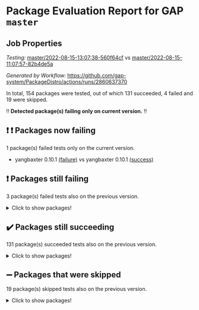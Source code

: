 # Package Evaluation Report for GAP `master`

## Job Properties

*Testing:* [master/2022-08-15-13:07:38-560f64cf](https://github.com/gap-system/PackageDistro/blob/data/reports/master/2022-08-15-13:07:38-560f64cf) vs [master/2022-08-15-11:07:57-82b4de5a](https://github.com/gap-system/PackageDistro/blob/data/reports/master/2022-08-15-11:07:57-82b4de5a)

*Generated by Workflow:* https://github.com/gap-system/PackageDistro/actions/runs/2860637370

In total, 154 packages were tested, out of which 131 succeeded, 4 failed and 19 were skipped.

:bangbang: **Detected package(s) failing only on current version.** :bangbang:

## :exclamation: :exclamation: Packages now failing

1 package(s) failed tests only on the current version.
- yangbaxter 0.10.1 [(failure)](https://github.com/gap-system/PackageDistro/runs/7838077148?check_suite_focus=true) vs yangbaxter 0.10.1 [(success)](https://github.com/gap-system/PackageDistro/runs/7836305817?check_suite_focus=true)

## :exclamation: Packages still failing

3 package(s) failed tests also on the previous version.
<details><summary>Click to show packages!</summary>

- francy 1.2.4 [(failure)](https://github.com/gap-system/PackageDistro/runs/7838067822?check_suite_focus=true)
- packagemanager 1.2 [(failure)](https://github.com/gap-system/PackageDistro/runs/7838072837?check_suite_focus=true)
- recog 1.3.2 [(failure)](https://github.com/gap-system/PackageDistro/runs/7838074193?check_suite_focus=true)
</details>

## :heavy_check_mark: Packages still succeeding

131 package(s) succeeded tests also on the previous version.
<details><summary>Click to show packages!</summary>

- ace 5.5 [(success)](https://github.com/gap-system/PackageDistro/runs/7838063796?check_suite_focus=true)
- aclib 1.3.2 [(success)](https://github.com/gap-system/PackageDistro/runs/7838063895?check_suite_focus=true)
- agt 0.2 [(success)](https://github.com/gap-system/PackageDistro/runs/7838063983?check_suite_focus=true)
- alnuth 3.2.1 [(success)](https://github.com/gap-system/PackageDistro/runs/7838064099?check_suite_focus=true)
- anupq 3.2.6 [(success)](https://github.com/gap-system/PackageDistro/runs/7838064196?check_suite_focus=true)
- atlasrep 2.1.4 [(success)](https://github.com/gap-system/PackageDistro/runs/7838064299?check_suite_focus=true)
- autodoc 2022.07.10 [(success)](https://github.com/gap-system/PackageDistro/runs/7838064402?check_suite_focus=true)
- automata 1.15 [(success)](https://github.com/gap-system/PackageDistro/runs/7838064474?check_suite_focus=true)
- automgrp 1.3.2 [(success)](https://github.com/gap-system/PackageDistro/runs/7838064562?check_suite_focus=true)
- autpgrp 1.11 [(success)](https://github.com/gap-system/PackageDistro/runs/7838064664?check_suite_focus=true)
- cap 2022.08-03 [(success)](https://github.com/gap-system/PackageDistro/runs/7838064767?check_suite_focus=true)
- caratinterface 2.3.4 [(success)](https://github.com/gap-system/PackageDistro/runs/7838064843?check_suite_focus=true)
- cddinterface 2022.08.11 [(success)](https://github.com/gap-system/PackageDistro/runs/7838064939?check_suite_focus=true)
- circle 1.6.5 [(success)](https://github.com/gap-system/PackageDistro/runs/7838065028?check_suite_focus=true)
- classicpres 1.22 [(success)](https://github.com/gap-system/PackageDistro/runs/7838065122?check_suite_focus=true)
- cohomolo 1.6.10 [(success)](https://github.com/gap-system/PackageDistro/runs/7838065241?check_suite_focus=true)
- congruence 1.2.4 [(success)](https://github.com/gap-system/PackageDistro/runs/7838065337?check_suite_focus=true)
- corelg 1.56 [(success)](https://github.com/gap-system/PackageDistro/runs/7838065431?check_suite_focus=true)
- crime 1.6 [(success)](https://github.com/gap-system/PackageDistro/runs/7838065520?check_suite_focus=true)
- crisp 1.4.5 [(success)](https://github.com/gap-system/PackageDistro/runs/7838065618?check_suite_focus=true)
- crypting 0.10 [(success)](https://github.com/gap-system/PackageDistro/runs/7838065710?check_suite_focus=true)
- cryst 4.1.25 [(success)](https://github.com/gap-system/PackageDistro/runs/7838065837?check_suite_focus=true)
- crystcat 1.1.10 [(success)](https://github.com/gap-system/PackageDistro/runs/7838065938?check_suite_focus=true)
- ctbllib 1.3.4 [(success)](https://github.com/gap-system/PackageDistro/runs/7838066014?check_suite_focus=true)
- cubefree 1.19 [(success)](https://github.com/gap-system/PackageDistro/runs/7838066100?check_suite_focus=true)
- curlinterface 2.2.3 [(success)](https://github.com/gap-system/PackageDistro/runs/7838066185?check_suite_focus=true)
- cvec 2.7.6 [(success)](https://github.com/gap-system/PackageDistro/runs/7838066280?check_suite_focus=true)
- datastructures 0.2.7 [(success)](https://github.com/gap-system/PackageDistro/runs/7838066364?check_suite_focus=true)
- deepthought 1.0.5 [(success)](https://github.com/gap-system/PackageDistro/runs/7838066440?check_suite_focus=true)
- design 1.7 [(success)](https://github.com/gap-system/PackageDistro/runs/7838066515?check_suite_focus=true)
- difsets 2.3.1 [(success)](https://github.com/gap-system/PackageDistro/runs/7838066597?check_suite_focus=true)
- digraphs 1.5.3 [(success)](https://github.com/gap-system/PackageDistro/runs/7838066687?check_suite_focus=true)
- edim 1.3.5 [(success)](https://github.com/gap-system/PackageDistro/runs/7838066773?check_suite_focus=true)
- example 4.3.2 [(success)](https://github.com/gap-system/PackageDistro/runs/7838066846?check_suite_focus=true)
- factint 1.6.3 [(success)](https://github.com/gap-system/PackageDistro/runs/7838066926?check_suite_focus=true)
- ferret 1.0.8 [(success)](https://github.com/gap-system/PackageDistro/runs/7838067012?check_suite_focus=true)
- fga 1.4.0 [(success)](https://github.com/gap-system/PackageDistro/runs/7838067167?check_suite_focus=true)
- fining 1.5 [(success)](https://github.com/gap-system/PackageDistro/runs/7838067271?check_suite_focus=true)
- float 1.0.3 [(success)](https://github.com/gap-system/PackageDistro/runs/7838067351?check_suite_focus=true)
- format 1.4.3 [(success)](https://github.com/gap-system/PackageDistro/runs/7838067441?check_suite_focus=true)
- forms 1.2.8 [(success)](https://github.com/gap-system/PackageDistro/runs/7838067551?check_suite_focus=true)
- fplsa 1.2.5 [(success)](https://github.com/gap-system/PackageDistro/runs/7838067651?check_suite_focus=true)
- fr 2.4.10 [(success)](https://github.com/gap-system/PackageDistro/runs/7838067754?check_suite_focus=true)
- fwtree 1.3 [(success)](https://github.com/gap-system/PackageDistro/runs/7838067921?check_suite_focus=true)
- gbnp 1.0.5 [(success)](https://github.com/gap-system/PackageDistro/runs/7838067994?check_suite_focus=true)
- generalizedmorphismsforcap 2022.05-01 [(success)](https://github.com/gap-system/PackageDistro/runs/7838068066?check_suite_focus=true)
- genss 1.6.7 [(success)](https://github.com/gap-system/PackageDistro/runs/7838068142?check_suite_focus=true)
- gradedringforhomalg 2022.07-01 [(success)](https://github.com/gap-system/PackageDistro/runs/7838068233?check_suite_focus=true)
- grape 4.8.5 [(success)](https://github.com/gap-system/PackageDistro/runs/7838068303?check_suite_focus=true)
- groupoids 1.71 [(success)](https://github.com/gap-system/PackageDistro/runs/7838068387?check_suite_focus=true)
- grpconst 2.6.2 [(success)](https://github.com/gap-system/PackageDistro/runs/7838068471?check_suite_focus=true)
- guarana 0.96.3 [(success)](https://github.com/gap-system/PackageDistro/runs/7838068587?check_suite_focus=true)
- guava 3.16 [(success)](https://github.com/gap-system/PackageDistro/runs/7838068652?check_suite_focus=true)
- hap 1.47 [(success)](https://github.com/gap-system/PackageDistro/runs/7838068739?check_suite_focus=true)
- hapcryst 0.1.15 [(success)](https://github.com/gap-system/PackageDistro/runs/7838068822?check_suite_focus=true)
- hecke 1.5.3 [(success)](https://github.com/gap-system/PackageDistro/runs/7838068899?check_suite_focus=true)
- help 3.5 [(success)](https://github.com/gap-system/PackageDistro/runs/7838069005?check_suite_focus=true)
- idrel 2.44 [(success)](https://github.com/gap-system/PackageDistro/runs/7838069138?check_suite_focus=true)
- images 1.3.1 [(success)](https://github.com/gap-system/PackageDistro/runs/7838069288?check_suite_focus=true)
- intpic 0.3.0 [(success)](https://github.com/gap-system/PackageDistro/runs/7838069441?check_suite_focus=true)
- io 4.7.2 [(success)](https://github.com/gap-system/PackageDistro/runs/7838069636?check_suite_focus=true)
- irredsol 1.4.3 [(success)](https://github.com/gap-system/PackageDistro/runs/7838069807?check_suite_focus=true)
- json 2.1.0 [(success)](https://github.com/gap-system/PackageDistro/runs/7838069926?check_suite_focus=true)
- jupyterkernel 1.4.1 [(success)](https://github.com/gap-system/PackageDistro/runs/7838070026?check_suite_focus=true)
- jupyterviz 1.5.1 [(success)](https://github.com/gap-system/PackageDistro/runs/7838070109?check_suite_focus=true)
- kan 1.34 [(success)](https://github.com/gap-system/PackageDistro/runs/7838070215?check_suite_focus=true)
- kbmag 1.5.9 [(success)](https://github.com/gap-system/PackageDistro/runs/7838070337?check_suite_focus=true)
- laguna 3.9.5 [(success)](https://github.com/gap-system/PackageDistro/runs/7838070446?check_suite_focus=true)
- liealgdb 2.2.1 [(success)](https://github.com/gap-system/PackageDistro/runs/7838070546?check_suite_focus=true)
- liepring 2.7 [(success)](https://github.com/gap-system/PackageDistro/runs/7838070648?check_suite_focus=true)
- liering 2.4.2 [(success)](https://github.com/gap-system/PackageDistro/runs/7838070757?check_suite_focus=true)
- linearalgebraforcap 2022.08-02 [(success)](https://github.com/gap-system/PackageDistro/runs/7838070858?check_suite_focus=true)
- loops 3.4.2 [(success)](https://github.com/gap-system/PackageDistro/runs/7838070967?check_suite_focus=true)
- lpres 1.0.3 [(success)](https://github.com/gap-system/PackageDistro/runs/7838071059?check_suite_focus=true)
- majoranaalgebras 1.4 [(success)](https://github.com/gap-system/PackageDistro/runs/7838071144?check_suite_focus=true)
- mapclass 1.4.5 [(success)](https://github.com/gap-system/PackageDistro/runs/7838071251?check_suite_focus=true)
- matgrp 0.64 [(success)](https://github.com/gap-system/PackageDistro/runs/7838071379?check_suite_focus=true)
- modisom 2.5.3 [(success)](https://github.com/gap-system/PackageDistro/runs/7838071510?check_suite_focus=true)
- modulepresentationsforcap 2022.08-02 [(success)](https://github.com/gap-system/PackageDistro/runs/7838071648?check_suite_focus=true)
- monoidalcategories 2022.08-02 [(success)](https://github.com/gap-system/PackageDistro/runs/7838071778?check_suite_focus=true)
- nconvex 2020.11-04 [(success)](https://github.com/gap-system/PackageDistro/runs/7838071878?check_suite_focus=true)
- nilmat 1.4.2 [(success)](https://github.com/gap-system/PackageDistro/runs/7838072031?check_suite_focus=true)
- nock 1.5 [(success)](https://github.com/gap-system/PackageDistro/runs/7838072117?check_suite_focus=true)
- normalizinterface 1.3.4 [(success)](https://github.com/gap-system/PackageDistro/runs/7838072204?check_suite_focus=true)
- nq 2.5.8 [(success)](https://github.com/gap-system/PackageDistro/runs/7838072328?check_suite_focus=true)
- numericalsgps 1.3.1 [(success)](https://github.com/gap-system/PackageDistro/runs/7838072474?check_suite_focus=true)
- openmath 11.5.1 [(success)](https://github.com/gap-system/PackageDistro/runs/7838072587?check_suite_focus=true)
- orb 4.8.5 [(success)](https://github.com/gap-system/PackageDistro/runs/7838072714?check_suite_focus=true)
- patternclass 2.4.2 [(success)](https://github.com/gap-system/PackageDistro/runs/7838072947?check_suite_focus=true)
- permut 2.0.4 [(success)](https://github.com/gap-system/PackageDistro/runs/7838073041?check_suite_focus=true)
- polenta 1.3.10 [(success)](https://github.com/gap-system/PackageDistro/runs/7838073152?check_suite_focus=true)
- polymaking 0.8.6 [(success)](https://github.com/gap-system/PackageDistro/runs/7838073254?check_suite_focus=true)
- primgrp 3.4.2 [(success)](https://github.com/gap-system/PackageDistro/runs/7838073363?check_suite_focus=true)
- profiling 2.5.0 [(success)](https://github.com/gap-system/PackageDistro/runs/7838073466?check_suite_focus=true)
- qpa 1.34 [(success)](https://github.com/gap-system/PackageDistro/runs/7838073602?check_suite_focus=true)
- quagroup 1.8.3 [(success)](https://github.com/gap-system/PackageDistro/runs/7838073796?check_suite_focus=true)
- radiroot 2.9 [(success)](https://github.com/gap-system/PackageDistro/runs/7838073890?check_suite_focus=true)
- rcwa 4.7.0 [(success)](https://github.com/gap-system/PackageDistro/runs/7838074012?check_suite_focus=true)
- rds 1.8 [(success)](https://github.com/gap-system/PackageDistro/runs/7838074103?check_suite_focus=true)
- repndecomp 1.2.1 [(success)](https://github.com/gap-system/PackageDistro/runs/7838074293?check_suite_focus=true)
- repsn 3.1.0 [(success)](https://github.com/gap-system/PackageDistro/runs/7838074397?check_suite_focus=true)
- resclasses 4.7.3 [(success)](https://github.com/gap-system/PackageDistro/runs/7838074515?check_suite_focus=true)
- scscp 2.3.1 [(success)](https://github.com/gap-system/PackageDistro/runs/7838074649?check_suite_focus=true)
- semigroups 5.0.2 [(success)](https://github.com/gap-system/PackageDistro/runs/7838074810?check_suite_focus=true)
- sglppow 2.2 [(success)](https://github.com/gap-system/PackageDistro/runs/7838074913?check_suite_focus=true)
- sgpviz 0.999.5 [(success)](https://github.com/gap-system/PackageDistro/runs/7838075017?check_suite_focus=true)
- simpcomp 2.1.14 [(success)](https://github.com/gap-system/PackageDistro/runs/7838075105?check_suite_focus=true)
- singular 2020.12.18 [(success)](https://github.com/gap-system/PackageDistro/runs/7838075185?check_suite_focus=true)
- sla 1.5.3 [(success)](https://github.com/gap-system/PackageDistro/runs/7838075288?check_suite_focus=true)
- smallgrp 1.5 [(success)](https://github.com/gap-system/PackageDistro/runs/7838075385?check_suite_focus=true)
- smallsemi 0.6.13 [(success)](https://github.com/gap-system/PackageDistro/runs/7838075461?check_suite_focus=true)
- sonata 2.9.4 [(success)](https://github.com/gap-system/PackageDistro/runs/7838075534?check_suite_focus=true)
- sophus 1.27 [(success)](https://github.com/gap-system/PackageDistro/runs/7838075608?check_suite_focus=true)
- spinsym 1.5.2 [(success)](https://github.com/gap-system/PackageDistro/runs/7838075704?check_suite_focus=true)
- standardff 0.9.4 [(success)](https://github.com/gap-system/PackageDistro/runs/7838075841?check_suite_focus=true)
- symbcompcc 1.3.2 [(success)](https://github.com/gap-system/PackageDistro/runs/7838075895?check_suite_focus=true)
- thelma 1.3 [(success)](https://github.com/gap-system/PackageDistro/runs/7838075984?check_suite_focus=true)
- tomlib 1.2.9 [(success)](https://github.com/gap-system/PackageDistro/runs/7838076093?check_suite_focus=true)
- toric 1.9.5 [(success)](https://github.com/gap-system/PackageDistro/runs/7838076177?check_suite_focus=true)
- toricvarieties 2022.07.13 [(success)](https://github.com/gap-system/PackageDistro/runs/7838076258?check_suite_focus=true)
- transgrp 3.6.3 [(success)](https://github.com/gap-system/PackageDistro/runs/7838076332?check_suite_focus=true)
- ugaly 4.0.3 [(success)](https://github.com/gap-system/PackageDistro/runs/7838076404?check_suite_focus=true)
- unipot 1.5 [(success)](https://github.com/gap-system/PackageDistro/runs/7838076459?check_suite_focus=true)
- unitlib 4.1.0 [(success)](https://github.com/gap-system/PackageDistro/runs/7838076550?check_suite_focus=true)
- utils 0.76 [(success)](https://github.com/gap-system/PackageDistro/runs/7838076641?check_suite_focus=true)
- uuid 0.7 [(success)](https://github.com/gap-system/PackageDistro/runs/7838076725?check_suite_focus=true)
- walrus 0.9991 [(success)](https://github.com/gap-system/PackageDistro/runs/7838076807?check_suite_focus=true)
- wedderga 4.10.2 [(success)](https://github.com/gap-system/PackageDistro/runs/7838076914?check_suite_focus=true)
- xmod 2.88 [(success)](https://github.com/gap-system/PackageDistro/runs/7838076986?check_suite_focus=true)
- xmodalg 1.22 [(success)](https://github.com/gap-system/PackageDistro/runs/7838077071?check_suite_focus=true)
- zeromqinterface 0.14 [(success)](https://github.com/gap-system/PackageDistro/runs/7838077217?check_suite_focus=true)
</details>

## :heavy_minus_sign: Packages that were skipped

19 package(s) skipped tests also on the previous version.
<details><summary>Click to show packages!</summary>

- 4ti2interface 2022.03-01 [(skipped)](https://github.com/gap-system/PackageDistro/runs/7837914446?check_suite_focus=true)
- browse 1.8.14 [(skipped)](https://github.com/gap-system/PackageDistro/runs/7837914446?check_suite_focus=true)
- examplesforhomalg 2022.03-01 [(skipped)](https://github.com/gap-system/PackageDistro/runs/7837914446?check_suite_focus=true)
- gapdoc 1.6.5 [(skipped)](https://github.com/gap-system/PackageDistro/runs/7837914446?check_suite_focus=true)
- gauss 2022.03-01 [(skipped)](https://github.com/gap-system/PackageDistro/runs/7837914446?check_suite_focus=true)
- gaussforhomalg 2022.06-01 [(skipped)](https://github.com/gap-system/PackageDistro/runs/7837914446?check_suite_focus=true)
- gradedmodules 2022.03-01 [(skipped)](https://github.com/gap-system/PackageDistro/runs/7837914446?check_suite_focus=true)
- homalg 2022.03-01 [(skipped)](https://github.com/gap-system/PackageDistro/runs/7837914446?check_suite_focus=true)
- homalgtocas 2022.07-01 [(skipped)](https://github.com/gap-system/PackageDistro/runs/7837914446?check_suite_focus=true)
- io_forhomalg 2022.03-01 [(skipped)](https://github.com/gap-system/PackageDistro/runs/7837914446?check_suite_focus=true)
- itc 1.5.1 [(skipped)](https://github.com/gap-system/PackageDistro/runs/7837914446?check_suite_focus=true)
- localizeringforhomalg 2022.03-01 [(skipped)](https://github.com/gap-system/PackageDistro/runs/7837914446?check_suite_focus=true)
- matricesforhomalg 2022.06-01 [(skipped)](https://github.com/gap-system/PackageDistro/runs/7837914446?check_suite_focus=true)
- modules 2022.03-01 [(skipped)](https://github.com/gap-system/PackageDistro/runs/7837914446?check_suite_focus=true)
- polycyclic 2.16 [(skipped)](https://github.com/gap-system/PackageDistro/runs/7837914446?check_suite_focus=true)
- ringsforhomalg 2022.07-01 [(skipped)](https://github.com/gap-system/PackageDistro/runs/7837914446?check_suite_focus=true)
- sco 2022.03-01 [(skipped)](https://github.com/gap-system/PackageDistro/runs/7837914446?check_suite_focus=true)
- toolsforhomalg 2022.05-01 [(skipped)](https://github.com/gap-system/PackageDistro/runs/7837914446?check_suite_focus=true)
- xgap 4.31 [(skipped)](https://github.com/gap-system/PackageDistro/runs/7837914446?check_suite_focus=true)
</details>

